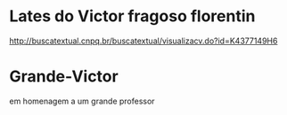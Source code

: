 # Lates do Victor fragoso florentin
http://buscatextual.cnpq.br/buscatextual/visualizacv.do?id=K4377149H6

# Grande-Victor
em homenagem a um grande professor


